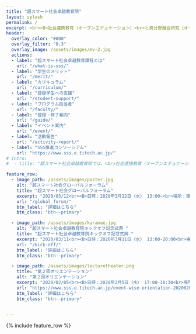 ```yaml
---
title: "超スマート社会卓越教育院"
layout: splash
permalink: /
excerpt: <br><B>社会連携教育（オープンエデュケーション）<br>と異分野融合研究（オープンイノベーション）<br>の融合によって、来たる超スマート社会を牽引する<br>スーパードクターを養成します</B><br><br>
header:
  overlay_color: "#000"
  overlay_filter: "0.3"
  overlay_image: /assets/images/mv-2.jpg
  actions:
  - label: "超スマート社会卓越教育課程とは"
    url: "/what-is-sss/"
  - label: "学生のメリット"
    url: "/merit/"
  - label: "カリキュラム"
    url: "/curriculum/"
  - label: "登録学生への支援​"
    url: "/student-support/"
  - label: "プログラム担当者​"
    url: "/faculty/"
  - label: "登録・修了案内"
    url: "/guide/"
  - label: "イベント案内"
    url: "/event/"
  - label: "活動報告"
    url: "/activity-report/"
  - label: "SSS推進コンソーシアム"
    url: "https://www.sss.e.titech.ac.jp/"
# intro:
#  - title: "超スマート社会卓越教育院では、<br>社会連携教育（オープンエデュケーション）<br>と異分野融合研究（オープンイノベーション）<br>の融合によって、来たる超スマート社会を牽引する<br>スーパードクターを養成します。"

feature_row:
  - image_path: /assets/images/poster.jpg
    alt: "超スマート社会グローバルフォーラム"
    title: "超スマート社会グローバルフォーラム"
    excerpt: "2020/03/12<br><B>日時：2020年3月12日（水） 13:00~<br>場所：東京工業大学 大岡山キャンパス 南2号館 221～224講義室</B><br>超スマート社会推進コンソーシアムが企画し、世界各地から海外アドバイザーを中心に一流の研究者を招聘して、招待講演による超スマート社会向けのシンポジウムを開催します。"
    url: "/global_forum/"
    btn_label: "詳細はこちら"
    btn_class: "btn--primary"

  - image_path: /assets/images/kuramae.jpg
    alt: "超スマート社会卓越教育院キックオフ記念式典 "
    title: "超スマート社会卓越教育院キックオフ記念式典 "
    excerpt: "2020/03/11<br><B>日時：2020年3月11日（水） 13:00-20:00<br>場所：東京工業大学 大岡山キャンパス <br>東工大蔵前会館</B><br>このたび、SSS推進コンソーシアム関係者や特別アドバイザーの皆様方をお招きし、「超スマート社会卓越教育院 キックオフ記念式典」を下記日時にて開催する運びとなりました。万障お繰り合わせの上ご参加下さい。"
    url: "/kick-off/"
    btn_label: "詳細はこちら"
    btn_class: "btn--primary"

  - image_path: /assets/images/lecturetheater.png
    title: "第２回オリエンテーション"
    alt: "第２回オリエンテーション"
    excerpt: "2020/02/05<br><B>日時：2020年2月5日（水） 17:00-18:30<br>場所：東京工業大学 大岡山キャンパス <br>大岡山西講義棟１（W531）<br>[レクチャーシアター](http://www.mono.titech.ac.jp/~kokusai/TLT.html)</B><br>2020年4月の超スマート社会卓越教育課程のプログラム開始に先立ち、2月～3月に第一期生の所属選抜を実施します。 それに伴いまして、下記要領にて第２回オリエンテーションを開催しますので、本プログラムにご興味のある方は奮ってご参加ください。"
    url: "https://www.sss.e.titech.ac.jp/event-wise-orientation-20200205/"
    btn_label: "詳細はこちら"
    btn_class: "btn--primary"


---
```


<!-- <div style="text-align:center"><h1>
超スマート社会卓越教育院では、<br>社会連携教育（オープンエデュケーション）<br>と異分野融合研究（オープンイノベーション）<br>の融合によって、来たる超スマート社会を牽引する<br>スーパードクターを養成します。
</h1></div> -->

{% include feature_row %}
